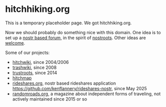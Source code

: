 # hitchhiking.org

This is a temporary placeholder page.  We got hitchhiking.org.

Now we should probably do something nice with this domain.  One idea is to set up a [nostr based forum](https://github.com/Hitchwiki/hitchhiking.org/issues), in the spirit of [nostroots](https://github.com/Trustroots/nostroots).
Other ideas are [welcome](https://github.com/Hitchwiki/hitchhiking.org/issues/new).

Some of our projects:

* [hitchwiki](https://hitchwiki.org/), since 2004/2006
* [trashwiki](https://trashwiki.org/), since 2008
* [trustroots](https://trustroots.org/), since 2014
* [hitchmap](https://hitchmap.com/)
* [rideshares.org](https://rideshares.org/), nostr based rideshares application https://github.com/kenflannery/rideshares-nostr, since May 2025
* [randomroads.org](https://randomroads.org/), a magazine about independent forms of traveling, not actively maintained since 2015 or so
